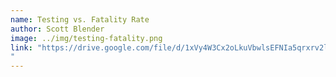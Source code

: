 ```yaml
---
name: Testing vs. Fatality Rate
author: Scott Blender
image: ../img/testing-fatality.png
link: "https://drive.google.com/file/d/1xVy4W3Cx2oLkuVbwlsEFNIa5qrxrv2lu/view?usp=sharing
"
---
```

